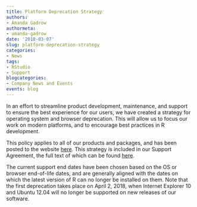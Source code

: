 ```yaml
---
title: Platform Deprecation Strategy
authors:
- Amanda Gadrow
authormeta: 
- amanda-gadrow
date: '2018-03-07'
slug: platform-deprecation-strategy
categories:
- News
tags:
- RStudio
- Support
blogcategories:
- Company News and Events
events: blog
---
```



In an effort to streamline product development, maintenance, and support to ensure the best experience for our users, we have created a strategy for operating system and browser deprecation. This will allow us to focus our work on modern platforms, and to encourage best practices in R development.

This policy applies to all of our products and packages, and has been posted to the website [here](https://www.rstudio.com/about/platform-deprecation-strategy/). This strategy is included in our Support Agreement, the full text of which can be found [here](https://www.rstudio.com/about/support-agreement/). 

The current support end dates have been chosen based on the OS or browser end-of-life dates, and are generally aligned with the dates on which the latest version of R can no longer be installed on them. Note that the first deprecation takes place on April 2, 2018, when Internet Explorer 10 and Ubuntu 12.04 will no longer be supported on new releases of our software.

